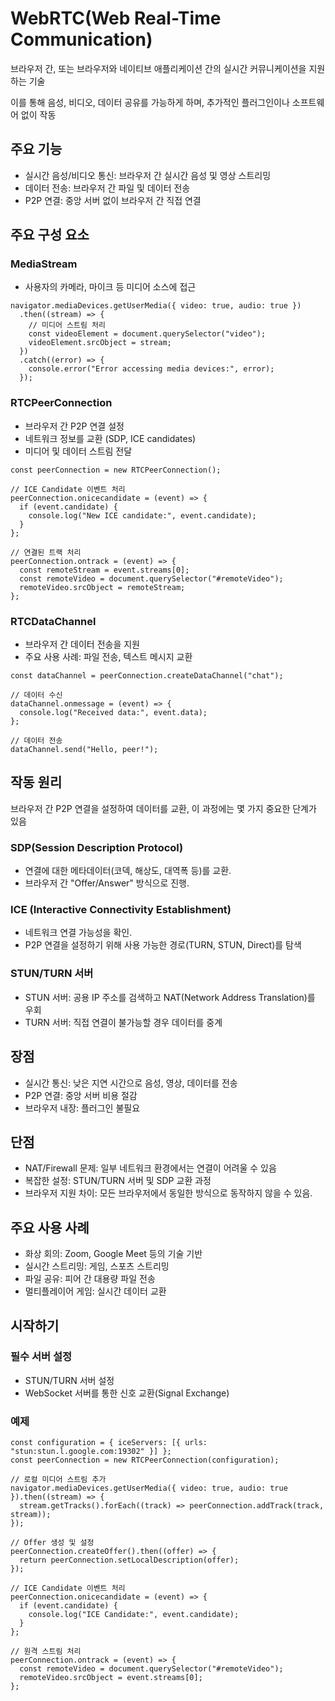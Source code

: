 # WebRTC(Web Real-Time Communication)

브라우저 간, 또는 브라우저와 네이티브 애플리케이션 간의 실시간 커뮤니케이션을 지원하는 기술

이를 통해 음성, 비디오, 데이터 공유를 가능하게 하며, 추가적인 플러그인이나 소프트웨어 없이 작동

## 주요 기능

- 실시간 음성/비디오 통신: 브라우저 간 실시간 음성 및 영상 스트리밍
- 데이터 전송: 브라우저 간 파일 및 데이터 전송
- P2P 연결: 중앙 서버 없이 브라우저 간 직접 연결

## 주요 구성 요소

### MediaStream

- 사용자의 카메라, 마이크 등 미디어 소스에 접근

```
navigator.mediaDevices.getUserMedia({ video: true, audio: true })
  .then((stream) => {
    // 미디어 스트림 처리
    const videoElement = document.querySelector("video");
    videoElement.srcObject = stream;
  })
  .catch((error) => {
    console.error("Error accessing media devices:", error);
  });
```

### RTCPeerConnection

- 브라우저 간 P2P 연결 설정
- 네트워크 정보를 교환 (SDP, ICE candidates)
- 미디어 및 데이터 스트림 전달

```
const peerConnection = new RTCPeerConnection();

// ICE Candidate 이벤트 처리
peerConnection.onicecandidate = (event) => {
  if (event.candidate) {
    console.log("New ICE candidate:", event.candidate);
  }
};

// 연결된 트랙 처리
peerConnection.ontrack = (event) => {
  const remoteStream = event.streams[0];
  const remoteVideo = document.querySelector("#remoteVideo");
  remoteVideo.srcObject = remoteStream;
};
```

### RTCDataChannel

- 브라우저 간 데이터 전송을 지원
- 주요 사용 사례: 파일 전송, 텍스트 메시지 교환

```
const dataChannel = peerConnection.createDataChannel("chat");

// 데이터 수신
dataChannel.onmessage = (event) => {
  console.log("Received data:", event.data);
};

// 데이터 전송
dataChannel.send("Hello, peer!");
```

## 작동 원리

브라우저 간 P2P 연결을 설정하여 데이터를 교환, 이 과정에는 몇 가지 중요한 단계가 있음

### SDP(Session Description Protocol)

- 연결에 대한 메타데이터(코덱, 해상도, 대역폭 등)를 교환.
- 브라우저 간 "Offer/Answer" 방식으로 진행.

### ICE (Interactive Connectivity Establishment)

- 네트워크 연결 가능성을 확인.
- P2P 연결을 설정하기 위해 사용 가능한 경로(TURN, STUN, Direct)를 탐색

### STUN/TURN 서버

- STUN 서버: 공용 IP 주소를 검색하고 NAT(Network Address Translation)를 우회
- TURN 서버: 직접 연결이 불가능할 경우 데이터를 중계

## 장점
- 실시간 통신: 낮은 지연 시간으로 음성, 영상, 데이터를 전송
- P2P 연결: 중앙 서버 비용 절감
- 브라우저 내장: 플러그인 불필요

## 단점
- NAT/Firewall 문제: 일부 네트워크 환경에서는 연결이 어려울 수 있음
- 복잡한 설정: STUN/TURN 서버 및 SDP 교환 과정
- 브라우저 지원 차이: 모든 브라우저에서 동일한 방식으로 동작하지 않을 수 있음.

## 주요 사용 사례

- 화상 회의: Zoom, Google Meet 등의 기술 기반
- 실시간 스트리밍: 게임, 스포츠 스트리밍
- 파일 공유: 피어 간 대용량 파일 전송
- 멀티플레이어 게임: 실시간 데이터 교환

## 시작하기

### 필수 서버 설정

- STUN/TURN 서버 설정
- WebSocket 서버를 통한 신호 교환(Signal Exchange)

### 예제

```
const configuration = { iceServers: [{ urls: "stun:stun.l.google.com:19302" }] };
const peerConnection = new RTCPeerConnection(configuration);

// 로컬 미디어 스트림 추가
navigator.mediaDevices.getUserMedia({ video: true, audio: true }).then((stream) => {
  stream.getTracks().forEach((track) => peerConnection.addTrack(track, stream));
});

// Offer 생성 및 설정
peerConnection.createOffer().then((offer) => {
  return peerConnection.setLocalDescription(offer);
});

// ICE Candidate 이벤트 처리
peerConnection.onicecandidate = (event) => {
  if (event.candidate) {
    console.log("ICE Candidate:", event.candidate);
  }
};

// 원격 스트림 처리
peerConnection.ontrack = (event) => {
  const remoteVideo = document.querySelector("#remoteVideo");
  remoteVideo.srcObject = event.streams[0];
};
```
